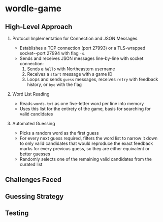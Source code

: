 # wordle-game

## High-Level Approach

1. Protocol Implementation for Connection and JSON Messages
   - Establishes a TCP connection (port 27993) or a TLS-wrapped socket--port 27994 with flag `-s`.  
   - Sends and receives JSON messages line-by-line with socket connection:  
     1. Sends a `hello` with Northeastern username 
     2. Receives a `start` message with a game ID
     3. Loops and sends `guess` messages, receives `retry` with feedback history, or `bye` with the flag

2. Word List Reading
   - Reads `words.txt` as one five-letter word per line into memory
   - Uses this list for the entirety of the game, basis for searching for valid candidates

3. Automated Guessing
   - Picks a random word as the first guess
   - For every next guess required, filters the word list to narrow it down to only valid candidates that would reproduce the exact feedback marks for every previous guess, so they are either equivalent or better guesses
   - Randomly selects one of the remaining valid candidates from the curated list

## Challenges Faced




## Guessing Strategy




## Testing


